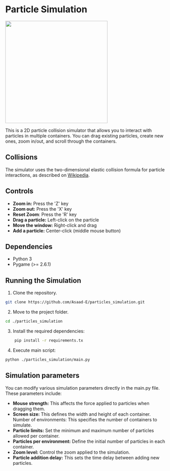 ﻿# Particle Simulation

<img src="https://github.com/Asaad-E/particles_simulation/blob/master/media/video.gif" width="320" height="320"/>

This is a  2D particle collision simulator that allows you to interact with particles in multiple containers. You can drag existing particles, create new ones, zoom in/out, and scroll through the containers.

## Collisions

The simulator uses the two-dimensional elastic collision formula for particle interactions, as described on [Wikipedia](https://en.wikipedia.org/wiki/Elastic_collision).

## Controls

- **Zoom in:** Press the 'Z' key
- **Zoom out:** Press the 'X' key
- **Reset Zoom**: Press the 'R' key
- **Drag a particle:** Left-click on the particle
- **Move the window:** Right-click and drag
- **Add a particle:** Center-click (middle mouse button)

## Dependencies

- Python 3
- Pygame (>= 2.6.1)

## Running the Simulation

1. Clone the repository.

```bash
git clone https://github.com/Asaad-E/particles_simulation.git
```

2. Move to the project folder.

```bash
cd ./particles_simulation

```

3. Install the required dependencies:

```bash
    pip install -r requirements.tx
```

4. Execute main script:

```bash
python ./particles_simulation/main.py
```

## **Simulation parameters**

You can modify various simulation parameters directly in the main.py file. These parameters include:

- **Mouse strength:** This affects the force applied to particles when dragging them.
- **Screen size:** This defines the width and height of each container.
  Number of environments: This specifies the number of containers to simulate.
- **Particle limits:** Set the minimum and maximum number of particles allowed per container.
- **Particles per environment:** Define the initial number of particles in each container.
- **Zoom level:** Control the zoom applied to the simulation.
- **Particle addition delay:** This sets the time delay between adding new particles.
